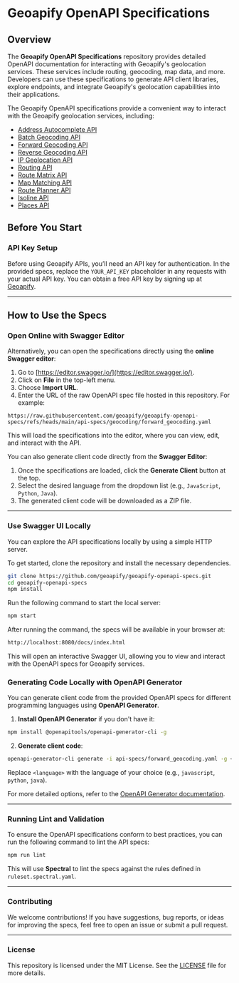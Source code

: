 # Geoapify OpenAPI Specifications

## Overview
The **Geoapify OpenAPI Specifications** repository provides detailed OpenAPI documentation for interacting with Geoapify's geolocation services. These services include routing, geocoding, map data, and more. Developers can use these specifications to generate API client libraries, explore endpoints, and integrate Geoapify's geolocation capabilities into their applications.

The Geoapify OpenAPI specifications provide a convenient way to interact with the Geoapify geolocation services, including:

- [Address Autocomplete API](https://apidocs.geoapify.com/docs/geocoding/address-autocomplete/)
- [Batch Geocoding API](https://apidocs.geoapify.com/docs/geocoding/batch/)
- [Forward Geocoding API](https://apidocs.geoapify.com/docs/geocoding/forward-geocoding/)
- [Reverse Geocoding API](https://apidocs.geoapify.com/docs/geocoding/reverse-geocoding/)
- [IP Geolocation API](https://apidocs.geoapify.com/docs/ip-geolocation/)
- [Routing API](https://apidocs.geoapify.com/docs/routing/)
- [Route Matrix API](https://apidocs.geoapify.com/docs/route-matrix/)
- [Map Matching API](https://apidocs.geoapify.com/docs/map-matching/)
- [Route Planner API](https://apidocs.geoapify.com/docs/route-planner/)
- [Isoline API](https://apidocs.geoapify.com/docs/isolines/)
- [Places API](https://apidocs.geoapify.com/docs/places/)

## Before You Start

### API Key Setup

Before using Geoapify APIs, you’ll need an API key for authentication. In the provided specs, replace the `YOUR_API_KEY` placeholder in any requests with your actual API key. You can obtain a free API key by signing up at [Geoapify](https://myprojects.geoapify.com/).

---

## How to Use the Specs

### Open Online with Swagger Editor

Alternatively, you can open the specifications directly using the **online Swagger editor**:

1. Go to [https://editor.swagger.io/](https://editor.swagger.io/).
2. Click on **File** in the top-left menu.
3. Choose **Import URL**.
4. Enter the URL of the raw OpenAPI spec file hosted in this repository. For example:

```
https://raw.githubusercontent.com/geoapify/geoapify-openapi-specs/refs/heads/main/api-specs/geocoding/forward_geocoding.yaml
```

This will load the specifications into the editor, where you can view, edit, and interact with the API.

You can also generate client code directly from the **Swagger Editor**:

1. Once the specifications are loaded, click the **Generate Client** button at the top.
2. Select the desired language from the dropdown list (e.g., `JavaScript`, `Python`, `Java`).
3. The generated client code will be downloaded as a ZIP file.

---

### Use Swagger UI Locally

You can explore the API specifications locally by using a simple HTTP server.

To get started, clone the repository and install the necessary dependencies.

```bash
git clone https://github.com/geoapify/geoapify-openapi-specs.git
cd geoapify-openapi-specs
npm install
```

Run the following command to start the local server:

```bash
npm start
```

After running the command, the specs will be available in your browser at:

```bash
http://localhost:8080/docs/index.html
```

This will open an interactive Swagger UI, allowing you to view and interact with the OpenAPI specs for Geoapify services.

### Generating Code Locally with OpenAPI Generator

You can generate client code from the provided OpenAPI specs for different programming languages using **OpenAPI Generator**.

1. **Install OpenAPI Generator** if you don't have it:

```bash
npm install @openapitools/openapi-generator-cli -g
```

2. **Generate client code**:

```bash
openapi-generator-cli generate -i api-specs/forward_geocoding.yaml -g <language> -o ./generated-client
```

Replace `<language>` with the language of your choice (e.g., `javascript`, `python`, `java`).

For more detailed options, refer to the [OpenAPI Generator documentation](https://openapi-generator.tech/docs/generators).

---

### Running Lint and Validation

To ensure the OpenAPI specifications conform to best practices, you can run the following command to lint the API specs:

```bash
npm run lint
```

This will use **Spectral** to lint the specs against the rules defined in `ruleset.spectral.yaml`.

---

### Contributing

We welcome contributions! If you have suggestions, bug reports, or ideas for improving the specs, feel free to open an issue or submit a pull request. 

---

### License

This repository is licensed under the MIT License. See the [LICENSE](LICENSE) file for more details.